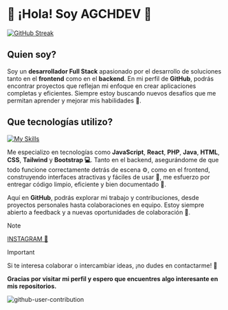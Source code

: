 # 👋 ¡Hola! Soy **AGCHDEV** 🚀

[![GitHub Streak](https://streak-stats.demolab.com?user=agchdev&theme=transparent&hide_border=true&locale=es)](https://git.io/streak-stats)

## **Quien soy?**
Soy un **desarrollador Full Stack** apasionado por el desarrollo de soluciones tanto en el **frontend** como en el **backend**. En mi perfil de **GitHub**, podrás encontrar proyectos que reflejan mi enfoque en crear aplicaciones completas y eficientes. Siempre estoy buscando nuevos desafíos que me permitan aprender y mejorar mis habilidades 🚧.

## **Que tecnologías utilizo?**

[![My Skills](https://skillicons.dev/icons?i=js,html,css,java,php,bootstrap,react,tailwind)](https://skillicons.dev)

Me especializo en tecnologías como **JavaScript**, **React**, **PHP**, **Java**, **HTML**, **CSS**, **Tailwind** y **Bootstrap 💻**. Tanto en el backend, asegurándome de que todo funcione correctamente detrás de escena ⚙️, como en el frontend, construyendo interfaces atractivas y fáciles de usar 🎨, me esfuerzo por entregar código limpio, eficiente y bien documentado 📝.

Aquí en **GitHub**, podrás explorar mi trabajo y contribuciones, desde proyectos personales hasta colaboraciones en equipo. Estoy siempre abierto a feedback y a nuevas oportunidades de colaboración 🤝.
>[!NOTE]
> [INSTAGRAM 📸](https://www.instagram.com/agch.obj/?locale=en_US&hl=ar)

>[!IMPORTANT]
>Si te interesa colaborar o intercambiar ideas, ¡no dudes en contactarme! 💬

**Gracias por visitar mi perfil y espero que encuentres algo interesante en mis repositorios.**

![github-user-contribution](https://github.com/user-attachments/assets/9318f177-e5ca-4e2a-aaa5-ca980763dea8)<svg viewBox="-16 -32 880 192" width="880" height="192" xmlns="http://www.w3.org/2000/svg"><desc>

Un saludo,
🌟 AGCHDEV 🌟
